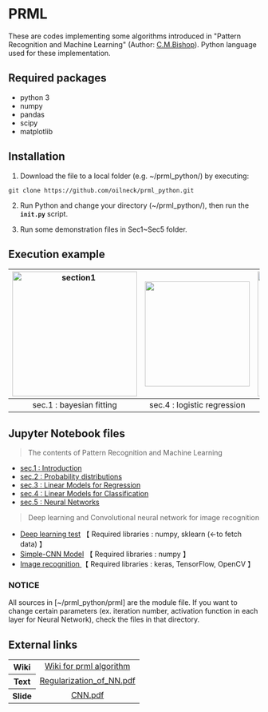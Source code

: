# PRML
These are codes implementing some algorithms introduced in  "Pattern Recognition and Machine Learning" (Author: [C.M.Bishop](https://www.microsoft.com/en-us/research/people/cmbishop/?from=http%3A%2F%2Fresearch.microsoft.com%2Fen-us%2Fum%2Fpeople%2Fcmbishop%2Fprml%2F)). Python language used for these implementation.
## Required packages
- python 3
- numpy
- pandas
- scipy
- matplotlib
## Installation
1. Download the file to a local folder (e.g. ~/prml_python/) by executing:  
```console
git clone https://github.com/oilneck/prml_python.git
```

2. Run Python and change your directory (~/prml_python/), then run the **`init.py`** script.  

3. Run some demonstration files in Sec1~Sec5 folder.
## Execution example
|<img src="https://user-images.githubusercontent.com/60212785/74105720-b1070080-4ba3-11ea-90b3-e56cb9769cf4.png" width="250px" alt="section1">|<img src="https://user-images.githubusercontent.com/60212785/74105786-41dddc00-4ba4-11ea-9c01-ebb161f89986.png" width="210px">|<img src="https://user-images.githubusercontent.com/60212785/74105498-b6fbe200-4ba1-11ea-9b99-879ecac3d67c.png" width="250px">|
|:---:|:---:|:---:|
|sec.1 : bayesian fitting|sec.4 : logistic regression|sec.5 : neural network|

## Jupyter Notebook files
> The contents of Pattern Recognition and Machine Learning
- <a href="https://nbviewer.jupyter.org/github/oilneck/prml_python/blob/master/Notebook/section1.ipynb">sec.1 : Introduction</a>
- <a href="https://nbviewer.jupyter.org/github/oilneck/prml_python/blob/master/Notebook/section2.ipynb">sec.2 : Probability distributions </a>
- <a href="https://nbviewer.jupyter.org/github/oilneck/prml_python/blob/master/Notebook/section3.ipynb">sec.3 : Linear Models for Regression </a>
- <a href="https://nbviewer.jupyter.org/github/oilneck/prml_python/blob/master/Notebook/section4.ipynb">sec.4 : Linear Models for Classification </a>
- <a href="https://nbviewer.jupyter.org/github/oilneck/prml_python/blob/master/Notebook/section5.ipynb">sec.5 : Neural Networks </a>

 > Deep learning and Convolutional neural network for image recognition
- <a href="https://nbviewer.jupyter.org/github/oilneck/prml_python/blob/master/Notebook/test_Deep_learning.ipynb"> Deep learning test</a> 【 Required libraries : numpy, sklearn (←to fetch data) 】
- <a href="https://nbviewer.jupyter.org/github/oilneck/prml_python/blob/master/Notebook/simple_CNN_model.ipynb">Simple-CNN Model</a> 【 Required libraries : numpy 】
- <a href="https://nbviewer.jupyter.org/github/oilneck/prml_python/blob/master/Notebook/test_CNN_keras.ipynb"> Image recognition </a>【 Required libraries : keras, TensorFlow, OpenCV 】

### NOTICE
All sources in [~/prml_python/prml] are the module file. If you want to change certain parameters (ex. iteration number, activation function in each layer for Neural Network), check the files in that directory.
## External links
<table class="table table-hover"></td>
<tbody>
<tr>
    <th>Wiki</th>
  <td align="center" valign="top"><a href="https://github.com/oilneck/prml_python/wiki/Pattern-Recognition-and-Machine-Learning">Wiki for prml algorithm</a>
    </td>
</tr>
<tr>
  <th>Text</tx>
  <td align="center" valign="top"><a href="https://wixlabs-pdf-dev.appspot.com/assets/pdfjs/web/viewer.html?file=%2Fpdfproxy%3Finstance%3DPhAPrWQZ4rfZkxO607vJvgQBVJ-6erZwrBa0iW6P2iU.eyJpbnN0YW5jZUlkIjoiZWU1M2FhOTctZWJjMS00NjIwLTk5NDQtYWU3MjVmMjA0ZjM3IiwiYXBwRGVmSWQiOiIxM2VlMTBhMy1lY2I5LTdlZmYtNDI5OC1kMmY5ZjM0YWNmMGQiLCJtZXRhU2l0ZUlkIjoiM2EwMmU4ZTUtYzAzMS00ZTIxLWE3ZjItOTUyYzZmYzk2NTQ0Iiwic2lnbkRhdGUiOiIyMDIwLTAzLTI4VDE5OjAxOjQ5LjkxNVoiLCJkZW1vTW9kZSI6ZmFsc2UsImFpZCI6IjI2Yjc4MDE0LTllYTktNGNlMi04MTllLTkyODM5MzMxN2IxYyIsImJpVG9rZW4iOiJkNDUxNDI3Mi0yYmYwLTA4MDEtM2ViNi0zYjVlMzBlOTJhNzMiLCJzaXRlT3duZXJJZCI6IjVkNTdjNjUwLTA1YTktNDFiNS1iMmFiLTEyNTkxMGE5Zjk4ZCJ9%26compId%3Dcomp-k8bzb1s7%26url%3Dhttps%3A%2F%2Fdocs.wixstatic.com%2Fugd%2F5d57c6_f680a0fce2ee45b28726639a77613f7f.pdf#page=1&links=true&originalFileName=RegularizationMethod_NN&locale=ja&allowDownload=false&allowPrinting=true">Regularization_of_NN.pdf</a>
         </td>
  </tr>
  <tr>
  <th>Slide</tx>
  <td align="center" valign="top"><a href="https://wixlabs-pdf-dev.appspot.com/assets/pdfjs/web/viewer.html?file=%2Fpdfproxy%3Finstance%3DnAtQJVl6b_8f6vNklZQi1dpTKDA1Z0NHZX_EcLmcdtY.eyJpbnN0YW5jZUlkIjoiZWU1M2FhOTctZWJjMS00NjIwLTk5NDQtYWU3MjVmMjA0ZjM3IiwiYXBwRGVmSWQiOiIxM2VlMTBhMy1lY2I5LTdlZmYtNDI5OC1kMmY5ZjM0YWNmMGQiLCJtZXRhU2l0ZUlkIjoiM2EwMmU4ZTUtYzAzMS00ZTIxLWE3ZjItOTUyYzZmYzk2NTQ0Iiwic2lnbkRhdGUiOiIyMDIwLTAzLTIxVDE5OjI5OjA2Ljc1NVoiLCJkZW1vTW9kZSI6ZmFsc2UsImFpZCI6IjI2Yjc4MDE0LTllYTktNGNlMi04MTllLTkyODM5MzMxN2IxYyIsImJpVG9rZW4iOiJkNDUxNDI3Mi0yYmYwLTA4MDEtM2ViNi0zYjVlMzBlOTJhNzMiLCJzaXRlT3duZXJJZCI6IjVkNTdjNjUwLTA1YTktNDFiNS1iMmFiLTEyNTkxMGE5Zjk4ZCJ9%26compId%3Dcomp-k8208f4w%26url%3Dhttps%3A%2F%2Fdocs.wixstatic.com%2Fugd%2F5d57c6_39e405e3617f4724a1869d4a9713e97b.pdf#page=1&links=true&originalFileName=image_recognition_nn&locale=en&allowDownload=true&allowPrinting=true">CNN.pdf</a>
  </td>
  </tr>
</tbody>
</table>
